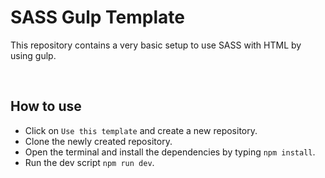 # SASS Gulp Template

This repository contains a very basic setup to use SASS with HTML by using gulp.

<br />

## How to use

- Click on `Use this template` and create a new repository.
- Clone the newly created repository.
- Open the terminal and install the dependencies by typing `npm install`.
- Run the dev script `npm run dev`.
